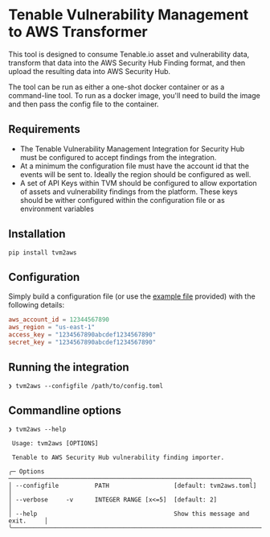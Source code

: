 # Tenable Vulnerability Management to AWS Transformer

This tool is designed to consume Tenable.io asset and vulnerability data,
transform that data into the AWS Security Hub Finding format, and then upload
the resulting data into AWS Security Hub.

The tool can be run as either a one-shot docker container or as a command-line
tool. To run as a docker image, you'll need to build the image and then pass
the config file to the container.

## Requirements

- The Tenable Vulnerability Management Integration for Security Hub must be
  configured to accept findings from the integration.
- At a minimum the configuration file must have the account id that the events
  will be sent to.  Ideally the region should be configured as well.
- A set of API Keys within TVM should be configured to allow exportation of
  assets and vulnerability findings from the platform.  These keys should be
  wither configured within the configuration file or as environment variables

## Installation

```
pip install tvm2aws
```

## Configuration

Simply build a configuration file (or use the [example file][cfg] provided)
with the following details:

```toml
aws_account_id = 12344567890
aws_region = "us-east-1"
access_key = "1234567890abcdef1234567890"
secret_key = "1234567890abcdef1234567890"
```

## Running the integration

```
❯ tvm2aws --configfile /path/to/config.toml
```


## Commandline options

```
❯ tvm2aws --help

 Usage: tvm2aws [OPTIONS]

 Tenable to AWS Security Hub vulnerability finding importer.

╭─ Options ───────────────────────────────────────────────────────────────────╮
│ --configfile          PATH                  [default: tvm2aws.toml]         │
│ --verbose     -v      INTEGER RANGE [x<=5]  [default: 2]                    │
│ --help                                      Show this message and exit.     │
╰─────────────────────────────────────────────────────────────────────────────╯
```

[cfg]: tvm2aws.toml
